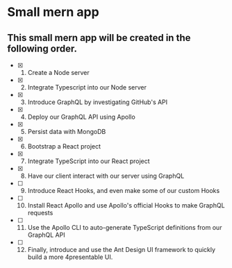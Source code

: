 # Small mern app

## This small mern app will be created in the following order.

- [x] 1. Create a Node server

- [x] 2. Integrate Typescript into our Node server

- [x] 3. Introduce GraphQL by investigating GitHub's API

- [x] 4. Deploy our GraphQL API using Apollo

- [x] 5. Persist data with MongoDB

- [x] 6. Bootstrap a React project

- [x] 7. Integrate TypeScript into our React project

- [x] 8. Have our client interact with our server using GraphQL

- [ ] 9. Introduce React Hooks, and even make some of our custom Hooks

- [ ] 10. Install React Apollo and use Apollo's official Hooks to make GraphQL requests

- [ ] 11. Use the Apollo CLI to auto-generate TypeScript definitions from our GraphQL API

- [ ] 12. Finally, introduce and use the Ant Design UI framework to quickly build a more 4presentable UI.
